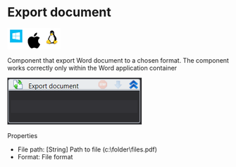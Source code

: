 # Export document

![](<../../../.gitbook/assets/image (44).png>)

Component that export Word document to a chosen format. The component works correctly only within the Word application container

![](<../../../.gitbook/assets/image (269).png>)

Properties

* File path: \[String] Path to file (c:\folder\files.pdf)
* Format: File format
